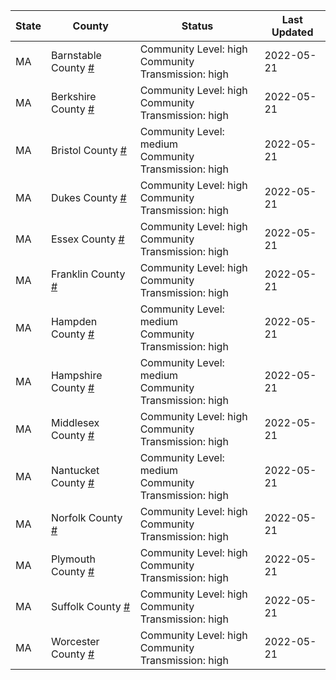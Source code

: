 State | County | Status | Last Updated
--- | --- | --- | --- 
MA | Barnstable County <a href="#barnstable_county">#</a> | <a name="barnstable_county"></a>Community Level: high<br/>Community Transmission: high | 2022-05-21
MA | Berkshire County <a href="#berkshire_county">#</a> | <a name="berkshire_county"></a>Community Level: high<br/>Community Transmission: high | 2022-05-21
MA | Bristol County <a href="#bristol_county">#</a> | <a name="bristol_county"></a>Community Level: medium<br/>Community Transmission: high | 2022-05-21
MA | Dukes County <a href="#dukes_county">#</a> | <a name="dukes_county"></a>Community Level: high<br/>Community Transmission: high | 2022-05-21
MA | Essex County <a href="#essex_county">#</a> | <a name="essex_county"></a>Community Level: high<br/>Community Transmission: high | 2022-05-21
MA | Franklin County <a href="#franklin_county">#</a> | <a name="franklin_county"></a>Community Level: high<br/>Community Transmission: high | 2022-05-21
MA | Hampden County <a href="#hampden_county">#</a> | <a name="hampden_county"></a>Community Level: medium<br/>Community Transmission: high | 2022-05-21
MA | Hampshire County <a href="#hampshire_county">#</a> | <a name="hampshire_county"></a>Community Level: medium<br/>Community Transmission: high | 2022-05-21
MA | Middlesex County <a href="#middlesex_county">#</a> | <a name="middlesex_county"></a>Community Level: high<br/>Community Transmission: high | 2022-05-21
MA | Nantucket County <a href="#nantucket_county">#</a> | <a name="nantucket_county"></a>Community Level: medium<br/>Community Transmission: high | 2022-05-21
MA | Norfolk County <a href="#norfolk_county">#</a> | <a name="norfolk_county"></a>Community Level: high<br/>Community Transmission: high | 2022-05-21
MA | Plymouth County <a href="#plymouth_county">#</a> | <a name="plymouth_county"></a>Community Level: high<br/>Community Transmission: high | 2022-05-21
MA | Suffolk County <a href="#suffolk_county">#</a> | <a name="suffolk_county"></a>Community Level: high<br/>Community Transmission: high | 2022-05-21
MA | Worcester County <a href="#worcester_county">#</a> | <a name="worcester_county"></a>Community Level: high<br/>Community Transmission: high | 2022-05-21
